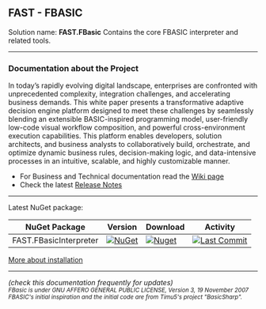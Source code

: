 ## FAST - FBASIC 

Solution name: **FAST.FBasic**
Contains the core FBASIC interpreter and related tools.

------------
### Documentation about the Project

In today’s rapidly evolving digital landscape, enterprises are confronted with unprecedented complexity, integration challenges, and accelerating business demands. This white paper presents a transformative adaptive decision engine platform designed to meet these challenges by seamlessly blending an extensible BASIC-inspired programming model, user-friendly low-code visual workflow composition, and powerful cross-environment execution capabilities. This platform enables developers, solution architects, and business analysts to collaboratively build, orchestrate, and optimize dynamic business rules, decision-making logic, and data-intensive processes in an intuitive, scalable, and highly customizable manner.

* For Business and Technical documentation read the [Wiki page](https://github.com/aafent/FAST.FBasic/wiki)
* Check the latest [Release Notes](https://github.com/aafent/FAST.FBasic/blob/main/FAST.FBasicInterpreter/ReleaseNotes.md)

------------
Latest NuGet package:

| NuGet Package | Version | Download | Activity |
| --- | --- | --- | --- |
| FAST.FBasicInterpreter | [![NuGet](https://img.shields.io/nuget/v/FAST.FBasicInterpreter.svg)](https://www.nuget.org/packages/FAST.FBasicInterpreter) | [![Nuget](https://img.shields.io/nuget/dt/FAST.FBasicInterpreter.svg)](https://www.nuget.org/packages/FAST.FBasicInterpreter) | [![Last Commit](https://img.shields.io/github/last-commit/aafent/FAST.FBasic)](https://github.com/aafent/FAST.FBasic/commits/main) |

[More about installation](https://github.com/aafent/FAST.FBasic/wiki/Installation)

------------

*(check this documentation frequently for updates)*<br>
<sup>
*FBasic is under GNU AFFERO GENERAL PUBLIC LICENSE, Version 3, 19 November 2007*<br>
*FBASIC's initial inspiration and the initial code are from Timu5's project "BasicSharp".*
</sup>



